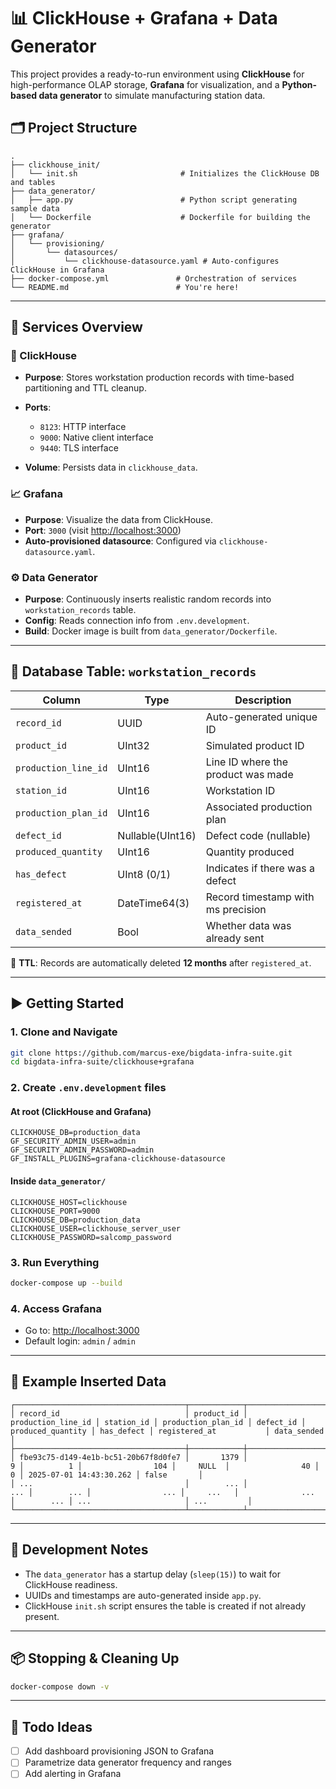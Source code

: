 # 📊 ClickHouse + Grafana + Data Generator

This project provides a ready-to-run environment using **ClickHouse** for high-performance OLAP storage, **Grafana** for visualization, and a **Python-based data generator** to simulate manufacturing station data.

## 🗂 Project Structure

```
.
├── clickhouse_init/
│   └── init.sh                       # Initializes the ClickHouse DB and tables
├── data_generator/
│   ├── app.py                        # Python script generating sample data
│   └── Dockerfile                    # Dockerfile for building the generator
├── grafana/
│   └── provisioning/
│       └── datasources/
│           └── clickhouse-datasource.yaml # Auto-configures ClickHouse in Grafana
├── docker-compose.yml               # Orchestration of services
└── README.md                        # You're here!
```

---

## 🧰 Services Overview

### 🚀 ClickHouse

* **Purpose**: Stores workstation production records with time-based partitioning and TTL cleanup.
* **Ports**:

  * `8123`: HTTP interface
  * `9000`: Native client interface
  * `9440`: TLS interface
* **Volume**: Persists data in `clickhouse_data`.

### 📈 Grafana

* **Purpose**: Visualize the data from ClickHouse.
* **Port**: `3000` (visit [http://localhost:3000](http://localhost:3000))
* **Auto-provisioned datasource**: Configured via `clickhouse-datasource.yaml`.

### ⚙️ Data Generator

* **Purpose**: Continuously inserts realistic random records into `workstation_records` table.
* **Config**: Reads connection info from `.env.development`.
* **Build**: Docker image is built from `data_generator/Dockerfile`.

---

## 💾 Database Table: `workstation_records`

| Column               | Type             | Description                        |
| -------------------- | ---------------- | ---------------------------------- |
| `record_id`          | UUID             | Auto-generated unique ID           |
| `product_id`         | UInt32           | Simulated product ID               |
| `production_line_id` | UInt16           | Line ID where the product was made |
| `station_id`         | UInt16           | Workstation ID                     |
| `production_plan_id` | UInt16           | Associated production plan         |
| `defect_id`          | Nullable(UInt16) | Defect code (nullable)             |
| `produced_quantity`  | UInt16           | Quantity produced                  |
| `has_defect`         | UInt8 (0/1)      | Indicates if there was a defect    |
| `registered_at`      | DateTime64(3)    | Record timestamp with ms precision |
| `data_sended`        | Bool             | Whether data was already sent      |

🧠 **TTL**: Records are automatically deleted **12 months** after `registered_at`.

---

## ▶️ Getting Started

### 1. Clone and Navigate

```bash
git clone https://github.com/marcus-exe/bigdata-infra-suite.git
cd bigdata-infra-suite/clickhouse+grafana
```

### 2. Create `.env.development` files

#### At root (ClickHouse and Grafana)

```env
CLICKHOUSE_DB=production_data
GF_SECURITY_ADMIN_USER=admin
GF_SECURITY_ADMIN_PASSWORD=admin
GF_INSTALL_PLUGINS=grafana-clickhouse-datasource
```

#### Inside `data_generator/`

```env
CLICKHOUSE_HOST=clickhouse
CLICKHOUSE_PORT=9000
CLICKHOUSE_DB=production_data
CLICKHOUSE_USER=clickhouse_server_user
CLICKHOUSE_PASSWORD=salcomp_password
```

### 3. Run Everything

```bash
docker-compose up --build
```

### 4. Access Grafana

* Go to: [http://localhost:3000](http://localhost:3000)
* Default login: `admin` / `admin`

---

## 🔄 Example Inserted Data

```
┌──────────────────────────────────────┬────────────┬────────────────────┬────────────┬────────────────────┬───────────┬───────────────────┬────────────┬─────────────────────────┬─────────────┐
│ record_id                            │ product_id │ production_line_id │ station_id │ production_plan_id │ defect_id │ produced_quantity │ has_defect │ registered_at           │ data_sended │
├──────────────────────────────────────┼────────────┼────────────────────┼────────────┼────────────────────┼───────────┼───────────────────┼────────────┼─────────────────────────┼─────────────┤
│ fbe93c75-d149-4e1b-bc51-20b67f8d0fe7 │       1379 │                  9 │          1 │                104 │     NULL  │                40 │          0 │ 2025-07-01 14:43:30.262 │ false       │
│ ...                                  │        ... │                ... │        ... │                ... │     ...   │              ...  │        ... │ ...                     │ ...         │
└──────────────────────────────────────┴────────────┴────────────────────┴────────────┴────────────────────┴───────────┴───────────────────┴────────────┴─────────────────────────┴─────────────┘
```

---

## 🧪 Development Notes

* The `data_generator` has a startup delay (`sleep(15)`) to wait for ClickHouse readiness.
* UUIDs and timestamps are auto-generated inside `app.py`.
* ClickHouse `init.sh` script ensures the table is created if not already present.

---

## 📦 Stopping & Cleaning Up

```bash
docker-compose down -v
```

---

## 📌 Todo Ideas

* [ ] Add dashboard provisioning JSON to Grafana
* [ ] Parametrize data generator frequency and ranges
* [ ] Add alerting in Grafana
